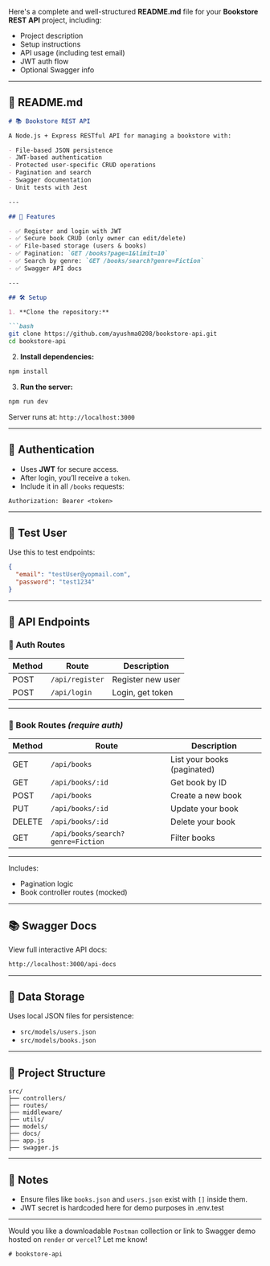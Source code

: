 Here's a complete and well-structured **README.md** file for your **Bookstore REST API** project, including:

* Project description
* Setup instructions
* API usage (including test email)
* JWT auth flow
* Optional Swagger info

---

## 📄 README.md

````markdown
# 📚 Bookstore REST API

A Node.js + Express RESTful API for managing a bookstore with:

- File-based JSON persistence
- JWT-based authentication
- Protected user-specific CRUD operations
- Pagination and search
- Swagger documentation
- Unit tests with Jest

---

## 🚀 Features

- ✅ Register and login with JWT
- ✅ Secure book CRUD (only owner can edit/delete)
- ✅ File-based storage (users & books)
- ✅ Pagination: `GET /books?page=1&limit=10`
- ✅ Search by genre: `GET /books/search?genre=Fiction`
- ✅ Swagger API docs

---

## 🛠️ Setup

1. **Clone the repository:**

```bash
git clone https://github.com/ayushma0208/bookstore-api.git
cd bookstore-api
````

2. **Install dependencies:**

```bash
npm install
```

3. **Run the server:**

```bash
npm run dev
```

Server runs at: `http://localhost:3000`

---

## 🔐 Authentication

* Uses **JWT** for secure access.
* After login, you’ll receive a `token`.
* Include it in all `/books` requests:

```
Authorization: Bearer <token>
```

---

## 🧪 Test User

Use this to test endpoints:

```json
{
  "email": "testUser@yopmail.com",
  "password": "test1234"
}
```

---

## 🧾 API Endpoints

### 📌 Auth Routes

| Method | Route           | Description       |
| ------ | --------------- | ----------------- |
| POST   | `/api/register` | Register new user |
| POST   | `/api/login`    | Login, get token  |

---

### 📘 Book Routes *(require auth)*

| Method | Route                             | Description                 |
| ------ | --------------------------------- | --------------------------- |
| GET    | `/api/books`                      | List your books (paginated) |
| GET    | `/api/books/:id`                  | Get book by ID              |
| POST   | `/api/books`                      | Create a new book           |
| PUT    | `/api/books/:id`                  | Update your book            |
| DELETE | `/api/books/:id`                  | Delete your book            |
| GET    | `/api/books/search?genre=Fiction` | Filter books                |

---

Includes:

* Pagination logic
* Book controller routes (mocked)

---

## 📚 Swagger Docs

View full interactive API docs:

```bash
http://localhost:3000/api-docs
```

---

## 📂 Data Storage

Uses local JSON files for persistence:

* `src/models/users.json`
* `src/models/books.json`

---

## 📄 Project Structure

```
src/
├── controllers/
├── routes/
├── middleware/
├── utils/
├── models/
├── docs/
├── app.js
├── swagger.js
```

---

## 📌 Notes

* Ensure files like `books.json` and `users.json` exist with `[]` inside them.
* JWT secret is hardcoded here for demo purposes in .env.test 

---

Would you like a downloadable `Postman` collection or link to Swagger demo hosted on `render` or `vercel`? Let me know!
```
# bookstore-api
